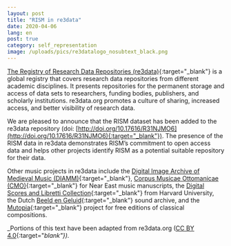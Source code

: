 ```yaml
---
layout: post
title: "RISM in re3data"
date: 2020-04-06
lang: en
post: true
category: self_representation
image: /uploads/pics/re3datalogo_nosubtext_black.png
---
```



[The Registry of Research Data Repositories (re3data)](https://www.re3data.org/about){:target="_blank"} is a global registry that covers research data repositories from different academic disciplines. It presents repositories for the permanent storage and access of data sets to researchers, funding bodies, publishers, and scholarly institutions. re3data.org promotes a culture of sharing, increased access, and better visibility of research data.

We are pleased to announce that the RISM dataset has been added to the re3data repository (doi: [http://doi.org/10.17616/R31NJMO6](http://doi.org/10.17616/R31NJMO6){:target="_blank"}). The presence of the RISM data in re3data demonstrates RISM’s commitment to open access data and helps other projects identify RISM as a potential suitable repository for their data.

Other music projects in re3data include the [Digital Image Archive of Medieval Music (DIAMM)](http://doi.org/10.17616/R3RR6G){:target="_blank"}, [Corpus Musicae Ottomanicae (CMO)](http://doi.org/10.17616/R31NJMJV){:target="_blank"} for Near East music manuscripts, the [Digital Scores and Libretti Collection](http://doi.org/10.17616/R3VC9R){:target="_blank"} from Harvard University, the Dutch [Beeld en Geluid](http://doi.org/10.17616/R3FD1B){:target="_blank"} sound archive, and the [Mutopia](http://doi.org/10.17616/R33P6W){:target="_blank"} project for free editions of classical compositions.

_Portions of this text have been adapted from re3data.org ([CC BY 4.0](https://creativecommons.org/licenses/by/4.0/){:target="_blank"})._





<script type="text/javascript">var switchTo5x=true;</script><script type="text/javascript" src="http://w.sharethis.com/button/buttons.js"></script><script type="text/javascript">stLight.options({publisher: "9b601438-1ce1-49d8-bfd7-9cff5df54c17", doNotHash: false, doNotCopy: false, hashAddressBar: false});</script>